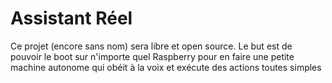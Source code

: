 # Assistant Réel

Ce projet (encore sans nom) sera libre et open source. Le but est de pouvoir le boot sur n'importe quel Raspberry pour en faire une petite machine autonome qui obéit à la voix et exécute des actions toutes simples
